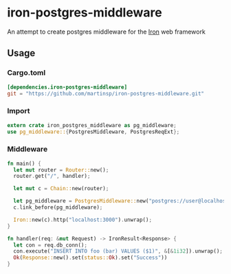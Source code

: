 # iron-postgres-middleware

An attempt to create postgres middleware for the [Iron](https://github.com/iron/iron/) web framework

## Usage

### Cargo.toml

```toml
[dependencies.iron-postgres-middleware]
git = "https://github.com/martinsp/iron-postgres-middleware.git"
```

### Import

```rust
extern crate iron_postgres_middleware as pg_middleware;
use pg_middleware::{PostgresMiddleware, PostgresReqExt};
```

### Middleware

```rust
fn main() {
  let mut router = Router::new();
  router.get("/", handler);

  let mut c = Chain::new(router);

  let pg_middleware = PostgresMiddleware::new("postgres://user@localhost/db_name");
  c.link_before(pg_middleware);

  Iron::new(c).http("localhost:3000").unwrap();
}

fn handler(req: &mut Request) -> IronResult<Response> {
  let con = req.db_conn();
  con.execute("INSERT INTO foo (bar) VALUES ($1)", &[&1i32]).unwrap();
  Ok(Response::new().set(status::Ok).set("Success"))
}
```
